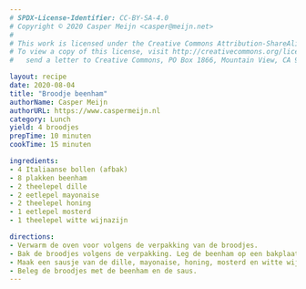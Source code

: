 ```yaml
---
# SPDX-License-Identifier: CC-BY-SA-4.0
# Copyright © 2020 Casper Meijn <casper@meijn.net>
# 
# This work is licensed under the Creative Commons Attribution-ShareAlike 4.0 International License. 
# To view a copy of this license, visit http://creativecommons.org/licenses/by-sa/4.0/ or 
#   send a letter to Creative Commons, PO Box 1866, Mountain View, CA 94042, USA.

layout: recipe
date: 2020-08-04
title: "Broodje beenham"
authorName: Casper Meijn
authorURL: https://www.caspermeijn.nl
category: Lunch
yield: 4 broodjes
prepTime: 10 minuten
cookTime: 15 minuten

ingredients:
- 4 Italiaanse bollen (afbak)
- 8 plakken beenham
- 2 theelepel dille
- 2 eetlepel mayonaise
- 2 theelepel honing
- 1 eetlepel mosterd
- 1 theelepel witte wijnazijn

directions:
- Verwarm de oven voor volgens de verpakking van de broodjes.
- Bak de broodjes volgens de verpakking. Leg de beenham op een bakplaat met bakpapier en doe laatste 5 minuten ook de beenham in de oven.
- Maak een sausje van de dille, mayonaise, honing, mosterd en witte wijnazijn.
- Beleg de broodjes met de beenham en de saus.
---
```

